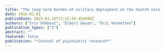 ```yaml
---
title: "The long-term burden of military deployment on the health care system"
date: 2016-01-01
publishDate: 2023-01-10T13:35:50.453946Z
authors: ["Iris Eekhout", "Elbert Geuze", "Eric Vermetten"]
publication_types: ["2"]
abstract: ""
featured: false
publication: "*Journal of psychiatric research*"
---
```


